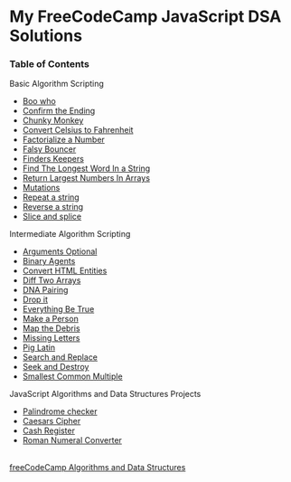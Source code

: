 <h1>My FreeCodeCamp JavaScript DSA Solutions</h1>

<h3>Table of Contents</h3>
<p>Basic Algorithm Scripting</p>
<ul>
  <li><a href="https://github.com/kulmarcin/fccJavaScriptDSA/tree/main/booWho">Boo who</a></li> 
  <li><a href="https://github.com/kulmarcin/fccJavaScriptDSA/tree/main/confirmEnding">Confirm the Ending</a></li> 
  <li><a href="https://github.com/kulmarcin/fccJavaScriptDSA/tree/main/chunkyMonkey">Chunky Monkey</a></li> 
  <li><a href="https://github.com/kulmarcin/fccJavaScriptDSA/tree/main/convertCtoF">Convert Celsius to Fahrenheit</a></li> 
  <li><a href="https://github.com/kulmarcin/fccJavaScriptDSA/tree/main/factorializeNumber">Factorialize a Number</a></li> 
  <li><a href="https://github.com/kulmarcin/fccJavaScriptDSA/tree/main/falsyBouncer">Falsy Bouncer</a></li> 
  <li><a href="https://github.com/kulmarcin/fccJavaScriptDSA/tree/main/findersKeepers">Finders Keepers</a></li> 
  <li><a href="https://github.com/kulmarcin/fccJavaScriptDSA/tree/main/longestWordInString">Find The Longest Word In a String</a></li> 
  <li><a href="https://github.com/kulmarcin/fccJavaScriptDSA/tree/main/largestNumbersInArrays">Return Largest Numbers In Arrays</a></li> 
  <li><a href="https://github.com/kulmarcin/fccJavaScriptDSA/tree/main/mutations">Mutations</a></li> 
  <li><a href="https://github.com/kulmarcin/fccJavaScriptDSA/tree/main/repeatString">Repeat a string</a></li> 
  <li><a href="https://github.com/kulmarcin/fccJavaScriptDSA/tree/main/reverseString">Reverse a string</a></li> 
  <li><a href="https://github.com/kulmarcin/fccJavaScriptDSA/tree/main/sliceAndSplice">Slice and splice</a></li> 
</ul>
<p>Intermediate Algorithm Scripting</p>
<ul>
  <li><a href="https://github.com/kulmarcin/fccJavaScriptDSA/tree/main/argumentsOptional">Arguments Optional</a></li> 
  <li><a href="https://github.com/kulmarcin/fccJavaScriptDSA/tree/main/binaryAgents">Binary Agents</a></li> 
  <li><a href="https://github.com/kulmarcin/fccJavaScriptDSA/tree/main/convertHTMLEntities">Convert HTML Entities</a></li> 
  <li><a href="https://github.com/kulmarcin/fccJavaScriptDSA/tree/main/diffTwoArrays">Diff Two Arrays</a></li> 
  <li><a href="https://github.com/kulmarcin/fccJavaScriptDSA/tree/main/dnaPairing">DNA Pairing</a></li> 
  <li><a href="https://github.com/kulmarcin/fccJavaScriptDSA/tree/main/dropIt">Drop it</a></li> 
  <li><a href="https://github.com/kulmarcin/fccJavaScriptDSA/tree/main/everythingBeTrue">Everything Be True</a></li> 
  <li><a href="https://github.com/kulmarcin/fccJavaScriptDSA/tree/main/makePerson">Make a Person</a></li> 
  <li><a href="https://github.com/kulmarcin/fccJavaScriptDSA/tree/main/mapTheDebris">Map the Debris</a></li> 
  <li><a href="https://github.com/kulmarcin/fccJavaScriptDSA/tree/main/missingLetters">Missing Letters</a></li> 
  <li><a href="https://github.com/kulmarcin/fccJavaScriptDSA/tree/main/pigLatin">Pig Latin</a></li> 
  <li><a href="https://github.com/kulmarcin/fccJavaScriptDSA/tree/main/searchAndReplace">Search and Replace</a></li> 
  <li><a href="https://github.com/kulmarcin/fccJavaScriptDSA/tree/main/seekAndDestroy">Seek and Destroy</a></li> 
  <li><a href="https://github.com/kulmarcin/fccJavaScriptDSA/tree/main/smallestCommonMultiple">Smallest Common Multiple</a></li> 
  
</ul>
<p>JavaScript Algorithms and Data Structures Projects</p>
<ul>
  <li><a href="https://github.com/kulmarcin/fccJavaScriptDSA/tree/main/palindromeChecker">Palindrome checker</a></li> 
  <li><a href="https://github.com/kulmarcin/fccJavaScriptDSA/tree/main/caesarsCipher">Caesars Cipher</li>
  <li><a href="https://github.com/kulmarcin/fccJavaScriptDSA/tree/main/cashRegister">Cash Register</li>
  <li><a href="https://github.com/kulmarcin/fccJavaScriptDSA/tree/main/convertToRoman">Roman Numeral Converter</li>
</ul>
<br>
<a href="https://www.freecodecamp.org/learn/javascript-algorithms-and-data-structures">freeCodeCamp Algorithms and Data Structures</a>
